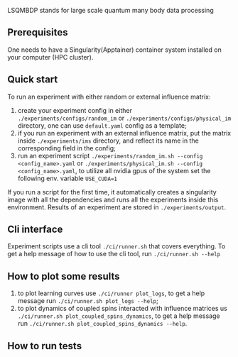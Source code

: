 LSQMBDP stands for large scale quantum many body data processing

## Prerequisites

One needs to have a Singularity(Apptainer) container system installed on your computer (HPC cluster).

## Quick start

To run an experiment with either random or external influence matrix:
1. create your experiment config in either `./experiments/configs/random_im` or `./experiments/configs/physical_im` directory, one can use `default.yaml` config as a template;
2. if you run an experiment with an external influence matrix, put the matrix inside `./experiments/ims` directory, and reflect its name in the corresponding field in the config;
3. run an experiment script `./experiments/random_im.sh --config <config_name>.yaml` or `./experiments/physical_im.sh --config <config_name>.yaml`, to utilize all nvidia gpus of the system set the following env. variable `USE_CUDA=1`

If you run a script for the first time, it automatically creates a singularity image with all the dependencies and runs all the experiments inside this environment.
Results of an experiment are stored in `./experiments/output`.

## Cli interface
Experiment scripts use a cli tool `./ci/runner.sh` that covers everything. To get a help message of how to use the cli tool, run `./ci/runner.sh --help`

## How to plot some results
1. to plot learning curves use `./ci/runner plot_logs`, to get a help message run `./ci/runner.sh plot_logs --help`;
2. to plot dynamics of coupled spins interacted with influence matrices us `./ci/runner.sh plot_coupled_spins_dynamics`, to get a help message run `./ci/runner.sh plot_coupled_spins_dynamics --help`.

## How to run tests
